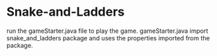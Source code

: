 # Snake-and-Ladders
run the gameStarter.java file to play the game.
gameStarter.java import snake_and_ladders package and uses the properties imported from the package.

